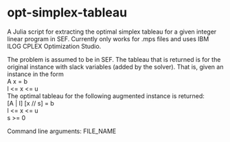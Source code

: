 # opt-simplex-tableau

A Julia script for extracting the optimal simplex tableau for a given integer linear program in SEF. Currently only works for .mps files and uses IBM ILOG CPLEX Optimization Studio. 

The problem is assumed to be in SEF. The tableau that is returned is for the original instance with slack variables (added by the solver). That is, given an instance in the form  
 	A x = b  
 	l <= x <= u  
 The optimal tableau for the following augmented instance is returned:  
 	[A | I] [x // s] = b  
 	l <= x <= u  
 	s >= 0  
  
Command line arguments: FILE_NAME
